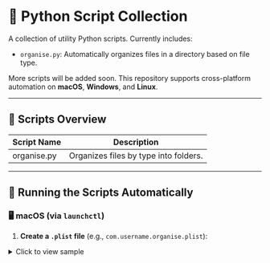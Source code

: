 # 🐍 Python Script Collection

A collection of utility Python scripts. Currently includes:

- `organise.py`: Automatically organizes files in a directory based on file type.

More scripts will be added soon. This repository supports cross-platform automation on **macOS**, **Windows**, and **Linux**.

---

## 📂 Scripts Overview

| Script Name   | Description                            |
|--------------|----------------------------------------|
| organise.py  | Organizes files by type into folders.  |

---

## 🚀 Running the Scripts Automatically

### 🖥 macOS (via `launchctl`)

1. **Create a `.plist` file** (e.g., `com.username.organise.plist`):

<details>
<summary>Click to view sample</summary>

```xml
<?xml version="1.0" encoding="UTF-8"?>
<!DOCTYPE plist PUBLIC "-//Apple//DTD PLIST 1.0//EN" "http://www.apple.com/DTDs/PropertyList-1.0.dtd">
<plist version="1.0">
<dict>
    <key>Label</key>
    <string>com.username.organise</string>

    <key>ProgramArguments</key>
    <array>
        <string>/usr/local/bin/python3</string>
        <string>/Users/yourname/path/to/organise.py</string>
    </array>

    <key>StartInterval</key>
    <integer>3600</integer> <!-- Run every hour -->

    <key>StandardOutPath</key>
    <string>/tmp/organise.log</string>

    <key>StandardErrorPath</key>
    <string>/tmp/organise.error.log</string>
</dict>
</plist>
